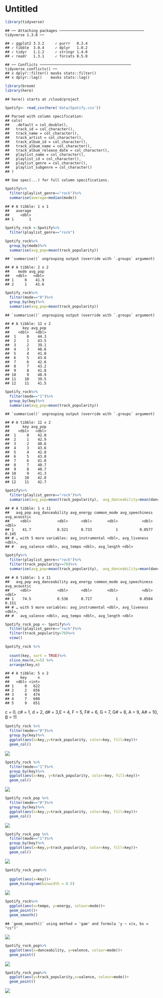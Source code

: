 Untitled
================

``` r
library(tidyverse)
```

    ## ── Attaching packages ─────────────────────────────────────── tidyverse 1.3.0 ──

    ## ✓ ggplot2 3.3.2     ✓ purrr   0.3.4
    ## ✓ tibble  3.0.4     ✓ dplyr   1.0.2
    ## ✓ tidyr   1.1.2     ✓ stringr 1.4.0
    ## ✓ readr   1.3.1     ✓ forcats 0.5.0

    ## ── Conflicts ────────────────────────────────────────── tidyverse_conflicts() ──
    ## x dplyr::filter() masks stats::filter()
    ## x dplyr::lag()    masks stats::lag()

``` r
library(broom)
library(here)
```

    ## here() starts at /cloud/project

``` r
Spotify<- read_csv(here('data/Spotify.csv'))
```

    ## Parsed with column specification:
    ## cols(
    ##   .default = col_double(),
    ##   track_id = col_character(),
    ##   track_name = col_character(),
    ##   track_artist = col_character(),
    ##   track_album_id = col_character(),
    ##   track_album_name = col_character(),
    ##   track_album_release_date = col_character(),
    ##   playlist_name = col_character(),
    ##   playlist_id = col_character(),
    ##   playlist_genre = col_character(),
    ##   playlist_subgenre = col_character()
    ## )

    ## See spec(...) for full column specifications.

``` r
Spotify%>%
  filter(playlist_genre=="rock")%>%
  summarise(average=median(mode))
```

    ## # A tibble: 1 x 1
    ##   average
    ##     <dbl>
    ## 1       1

``` r
Spotify_rock <-Spotify%>%
  filter(playlist_genre=="rock")
```

``` r
Spotify_rock%>%
  group_by(mode)%>%
  summarise(avg_pop=mean(track_popularity))
```

    ## `summarise()` ungrouping output (override with `.groups` argument)

    ## # A tibble: 2 x 2
    ##    mode avg_pop
    ##   <dbl>   <dbl>
    ## 1     0    41.9
    ## 2     1    41.6

``` r
Spotify_rock%>%
  filter(mode=="0")%>%
  group_by(key)%>%
  summarise(avg_pop=mean(track_popularity))
```

    ## `summarise()` ungrouping output (override with `.groups` argument)

    ## # A tibble: 12 x 2
    ##      key avg_pop
    ##    <dbl>   <dbl>
    ##  1     0    44.3
    ##  2     1    43.5
    ##  3     2    39.1
    ##  4     3    48.6
    ##  5     4    41.0
    ##  6     5    43.6
    ##  7     6    42.6
    ##  8     7    43.2
    ##  9     8    41.8
    ## 10     9    40.9
    ## 11    10    39.5
    ## 12    11    41.5

``` r
Spotify_rock%>%
  filter(mode=="1")%>%
  group_by(key)%>%
  summarise(avg_pop=mean(track_popularity))
```

    ## `summarise()` ungrouping output (override with `.groups` argument)

    ## # A tibble: 12 x 2
    ##      key avg_pop
    ##    <dbl>   <dbl>
    ##  1     0    42.0
    ##  2     1    42.9
    ##  3     2    40.6
    ##  4     3    43.6
    ##  5     4    42.8
    ##  6     5    43.0
    ##  7     6    41.0
    ##  8     7    40.7
    ##  9     8    40.7
    ## 10     9    41.3
    ## 11    10    42.8
    ## 12    11    42.7

``` r
Spotify%>%
  filter(playlist_genre=="rock")%>%
  summarise(avg_pop=mean(track_popularity),  avg_danceability=mean(danceability), avg_energy=mean(energy), common_mode=median(mode), avg_speechiness= mean(speechiness), avg_acoustic= mean(acousticness), avg_instrumental= mean(instrumentalness), avg_liveness= mean(liveness), avg_valence= mean(valence), avg_tempo= mean(tempo), avg_length= mean(duration_ms))
```

    ## # A tibble: 1 x 11
    ##   avg_pop avg_danceability avg_energy common_mode avg_speechiness avg_acoustic
    ##     <dbl>            <dbl>      <dbl>       <dbl>           <dbl>        <dbl>
    ## 1    41.7            0.521      0.733           1          0.0577        0.145
    ## # … with 5 more variables: avg_instrumental <dbl>, avg_liveness <dbl>,
    ## #   avg_valence <dbl>, avg_tempo <dbl>, avg_length <dbl>

``` r
Spotify%>%
  filter(playlist_genre=="rock")%>%
  filter(track_popularity>=70)%>%
  summarise(avg_pop=mean(track_popularity),  avg_danceability=mean(danceability), avg_energy=mean(energy), common_mode=median(mode), avg_speechiness= mean(speechiness), avg_acoustic= mean(acousticness), avg_instrumental= mean(instrumentalness), avg_liveness= mean(liveness), avg_valence= mean(valence), avg_tempo= mean(tempo), avg_length= mean(duration_ms))
```

    ## # A tibble: 1 x 11
    ##   avg_pop avg_danceability avg_energy common_mode avg_speechiness avg_acoustic
    ##     <dbl>            <dbl>      <dbl>       <dbl>           <dbl>        <dbl>
    ## 1    74.5            0.536      0.717           1          0.0584        0.151
    ## # … with 5 more variables: avg_instrumental <dbl>, avg_liveness <dbl>,
    ## #   avg_valence <dbl>, avg_tempo <dbl>, avg_length <dbl>

``` r
Spotify_rock_pop <- Spotify%>%
  filter(playlist_genre=="rock")%>%
  filter(track_popularity>70)%>%
  view()
```

``` r
Spotify_rock %>%
  
  count(key, sort = TRUE)%>%
  slice_max(n,n=5) %>%
  arrange(key,n)
```

    ## # A tibble: 5 x 2
    ##     key     n
    ##   <dbl> <int>
    ## 1     0   622
    ## 2     2   656
    ## 3     4   474
    ## 4     7   608
    ## 5     9   651

c = 0, c\# = 1, d = 2, d\# = 3,E = 4, F = 5, F\# = 6, G = 7, G\# = 8, A
= 9, A\# = 10, B = 11

``` r
Spotify_rock %>%
  filter(mode=="0")%>%
  group_by(key)%>%
  ggplot(aes(x=key,y=track_popularity, color=key, fill=key))+
  geom_col()
```

![](Harry_files/figure-gfm/unnamed-chunk-12-1.png)<!-- -->

``` r
Spotify_rock %>%
  filter(mode=="1")%>%
  group_by(key)%>%
  ggplot(aes(x=key, y=track_popularity, color=key, fill=key))+
  geom_col()
```

![](Harry_files/figure-gfm/unnamed-chunk-13-1.png)<!-- -->

``` r
Spotify_rock_pop %>%
  filter(mode=="0")%>%
  group_by(key)%>%
  ggplot(aes(x=key,y=track_popularity, color=key, fill=key))+
  geom_col()
```

![](Harry_files/figure-gfm/unnamed-chunk-14-1.png)<!-- -->

``` r
Spotify_rock_pop %>%
  filter(mode=="1")%>%
  group_by(key)%>%
  ggplot(aes(x=key,y=track_popularity, color=key, fill=key))+
  geom_col()
```

![](Harry_files/figure-gfm/unnamed-chunk-15-1.png)<!-- -->

``` r
Spotify_rock_pop%>%
  
  ggplot(aes(x=key))+
  geom_histogram(binwidth = 0.5)
```

![](Harry_files/figure-gfm/unnamed-chunk-16-1.png)<!-- -->

``` r
Spotify_rock%>%
  ggplot(aes(x=tempo, y=energy, colour=mode))+
  geom_point()+
  geom_smooth()
```

    ## `geom_smooth()` using method = 'gam' and formula 'y ~ s(x, bs = "cs")'

![](Harry_files/figure-gfm/unnamed-chunk-17-1.png)<!-- -->

``` r
Spotify_rock_pop%>%
  ggplot(aes(x=danceability, y=valence, colour=mode))+
  geom_point()
```

![](Harry_files/figure-gfm/unnamed-chunk-18-1.png)<!-- -->

``` r
Spotify_rock_pop%>%
  ggplot(aes(y=track_popularity,x=valence, colour=mode))+
  geom_point()
```

![](Harry_files/figure-gfm/unnamed-chunk-19-1.png)<!-- -->
